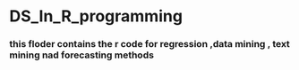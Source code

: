 # DS_In_R_programming
### this floder contains the r code for regression ,data mining , text mining nad forecasting methods 
